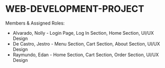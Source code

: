 # WEB-DEVELOPMENT-PROJECT

Members & Assigned Roles:

- Alvarado, Nolly - Login Page, Log In Section, Home Section, UI/UX Design
- De Castro, Jestro - Menu Section, Cart Section, About Section, UI/UX Design 
- Raymundo, Edan - Home Section, Cart Section, Order Section, UI/UX Design
